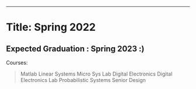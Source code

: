 ---
# Title: Spring 2022
## Expected Graduation : Spring 2023 :)

Courses:
> Matlab
> Linear Systems
> Micro Sys Lab 
> Digital Electronics
> Digital Electronics Lab
> Probabilistic Systems
> Senior Design


